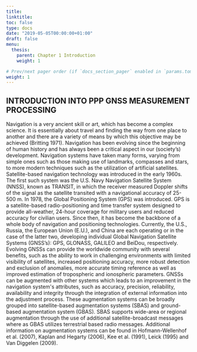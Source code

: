 ```yaml
--- 
title: 
linktitle: 
toc: false
type: docs
date: "2019-05-05T00:00:00+01:00"
draft: false
menu:
  thesis:
    parent: Chapter 1 Introduction
    weight: 1

# Prev/next pager order (if `docs_section_pager` enabled in `params.toml`)
weight: 1
--- 
```


## INTRODUCTION INTO PPP GNSS MEASUREMENT PROCESSING

Navigation is a very ancient skill or art, which has become a complex science. It is essentially about travel and finding the way from one place to another and there are a variety of means by which this objective may be achieved (Britting 1971). Navigation has been evolving since the beginning of human history and has always been a critical aspect in our (society’s) development. Navigation systems have taken many forms, varying from simple ones such as those making use of landmarks, compasses and stars, to more modern techniques such as the utilization of artificial satellites.
Satellite-based navigation technology was introduced in the early 1960s. The first such system was the U.S. Navy Navigation Satellite System (NNSS), known as TRANSIT, in which the receiver measured Doppler shifts of the signal as the satellite transited with a navigational accuracy of 25-500 m. In 1978, the Global Positioning System (GPS) was introduced. GPS is a satellite-based radio-positioning and time transfer system designed to provide all-weather, 24-hour coverage for military users and reduced accuracy for civilian users. Since then, it has become the backbone of a whole body of navigation and positioning technologies.
Currently, the U.S., Russia, the European Union (E.U.), and China are each operating or in the case of the latter two, developing individual Global Navigation Satellite Systems (GNSS’s): GPS, GLONASS, GALILEO and BeiDou, respectively. Evolving GNSSs can provide the worldwide community with several benefits, such as the ability to work in challenging environments with limited visibility of satellites, increased positioning accuracy, more robust detection and exclusion of anomalies, more accurate timing reference as well as improved estimation of tropospheric and ionospheric parameters.
GNSSs can be augmented with other systems which leads to an improvement in the navigation system's attributes, such as accuracy, precision, reliability, availability and integrity through the integration of external information into the adjustment process. These augmentation systems can be broadly grouped into satellite-based augmentation systems (SBAS) and ground-based augmentation system (GBAS). SBAS supports wide-area or regional augmentation through the use of additional satellite-broadcast messages where as GBAS utilizes terrestrial based radio messages. Additional information on augmentation systems can be found in Hofmann-Wellenhof et al. (2007), Kaplan and Hegarty (2006), Kee et al. (1991), Leick (1995) and Van Diggelen (2009).

## 